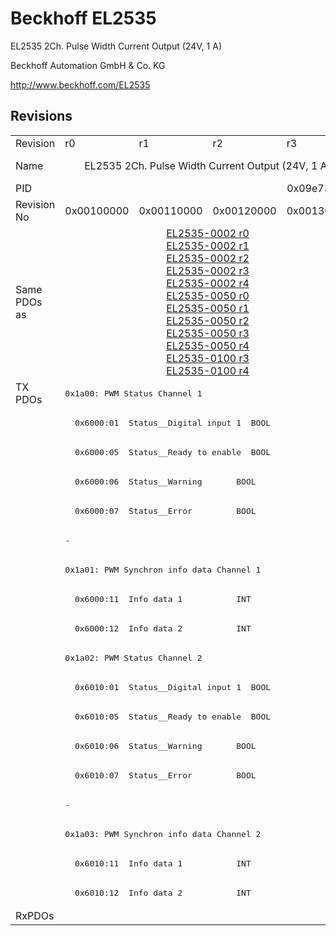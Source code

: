 # Beckhoff EL2535

EL2535 2Ch. Pulse Width Current Output (24V, 1 A)

Beckhoff Automation GmbH & Co. KG

http://www.beckhoff.com/EL2535

## Revisions
<table>
<tr>
<td>Revision</td>
<td>r0</td>
<td>r1</td>
<td>r2</td>
<td>r3</td>
<td>r5</td>
<td>r6</td>
<td>r7</td>
</tr>
<tr>
<td>Name</td>
<td colspan=4 align="center">EL2535 2Ch. Pulse Width Current Output (24V, 1 A)</td>
<td colspan=3 align="center">EL2535 2Ch. Pulse Width Current Output (24V, 1A)</td>
</tr>
<tr>
<td>PID</td>
<td colspan=7 align="center">0x09e73052</td>
</tr>
<tr>
<td>Revision No</td>
<td>0x00100000</td>
<td>0x00110000</td>
<td>0x00120000</td>
<td>0x00130000</td>
<td>0x00150000</td>
<td>0x00160000</td>
<td>0x00170000</td>
</tr>
<tr>
<td>Same PDOs as</td>
<td colspan=4 align="center"><a href="EL2535-0002.md">EL2535-0002 r0</a><br/><a href="EL2535-0002.md">EL2535-0002 r1</a><br/><a href="EL2535-0002.md">EL2535-0002 r2</a><br/><a href="EL2535-0002.md">EL2535-0002 r3</a><br/><a href="EL2535-0002.md">EL2535-0002 r4</a><br/><a href="EL2535-0050.md">EL2535-0050 r0</a><br/><a href="EL2535-0050.md">EL2535-0050 r1</a><br/><a href="EL2535-0050.md">EL2535-0050 r2</a><br/><a href="EL2535-0050.md">EL2535-0050 r3</a><br/><a href="EL2535-0050.md">EL2535-0050 r4</a><br/><a href="EL2535-0100.md">EL2535-0100 r3</a><br/><a href="EL2535-0100.md">EL2535-0100 r4</a></td>
<td colspan=2 align="center"><a href="EL2535-0002.md">EL2535-0002 r5</a><br/><a href="EL2535-0002.md">EL2535-0002 r6</a><br/><a href="EL2535-0005.md">EL2535-0005 r6</a><br/><a href="EL2535-0050.md">EL2535-0050 r5</a><br/><a href="EL2535-0050.md">EL2535-0050 r6</a><br/><a href="EL2535-0100.md">EL2535-0100 r5</a><br/><a href="EL2535-0100.md">EL2535-0100 r6</a></td>
<td><a href="EL2535-0002.md">EL2535-0002 r7</a><br/><a href="EL2535-0005.md">EL2535-0005 r7</a><br/><a href="EL2535-0050.md">EL2535-0050 r7</a><br/><a href="EL2535-0100.md">EL2535-0100 r7</a></td>
</tr>
<tr>
<td rowspan=18 valign=top>TX PDOs</td>
<td colspan=7 align="left"><pre>0x1a00: PWM Status Channel 1</pre></td>
<td></td>
</tr>
<tr>
<td colspan=7 align="left"><pre>  0x6000:01  Status__Digital input 1  BOOL</pre></td>
</tr>
<tr>
<td colspan=7 align="left"><pre>  0x6000:05  Status__Ready to enable  BOOL</pre></td>
</tr>
<tr>
<td colspan=7 align="left"><pre>  0x6000:06  Status__Warning       BOOL</pre></td>
</tr>
<tr>
<td colspan=7 align="left"><pre>  0x6000:07  Status__Error         BOOL</pre></td>
</tr>
<tr>
<td colspan=4 align="left"><pre>-</pre></td>
<td colspan=3 align="left"><pre>  0x6000:10  Status__TxPDO Toggle  BOOL</pre></td>
</tr>
<tr>
<td colspan=7 align="left"><pre>0x1a01: PWM Synchron info data Channel 1</pre></td>
</tr>
<tr>
<td colspan=7 align="left"><pre>  0x6000:11  Info data 1           INT</pre></td>
</tr>
<tr>
<td colspan=7 align="left"><pre>  0x6000:12  Info data 2           INT</pre></td>
</tr>
<tr>
<td colspan=7 align="left"><pre>0x1a02: PWM Status Channel 2</pre></td>
</tr>
<tr>
<td colspan=7 align="left"><pre>  0x6010:01  Status__Digital input 1  BOOL</pre></td>
</tr>
<tr>
<td colspan=7 align="left"><pre>  0x6010:05  Status__Ready to enable  BOOL</pre></td>
</tr>
<tr>
<td colspan=7 align="left"><pre>  0x6010:06  Status__Warning       BOOL</pre></td>
</tr>
<tr>
<td colspan=7 align="left"><pre>  0x6010:07  Status__Error         BOOL</pre></td>
</tr>
<tr>
<td colspan=4 align="left"><pre>-</pre></td>
<td colspan=3 align="left"><pre>  0x6010:10  Status__TxPDO Toggle  BOOL</pre></td>
</tr>
<tr>
<td colspan=7 align="left"><pre>0x1a03: PWM Synchron info data Channel 2</pre></td>
</tr>
<tr>
<td colspan=7 align="left"><pre>  0x6010:11  Info data 1           INT</pre></td>
</tr>
<tr>
<td colspan=7 align="left"><pre>  0x6010:12  Info data 2           INT</pre></td>
</tr>
<tr>
<td>RxPDOs</td>
<td colspan=7 align="left"></td>
</tr>
</table>
